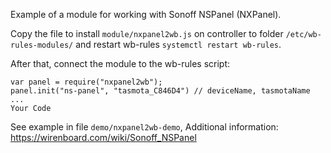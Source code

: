 Example of a module for working with Sonoff NSPanel (NXPanel).

Copy the file to install `module/nxpanel2wb.js` on controller to folder `/etc/wb-rules-modules/` and restart wb-rules `systemctl restart wb-rules`.

After that, connect the module to the wb-rules script:
```
var panel = require("nxpanel2wb");
panel.init("ns-panel", "tasmota_C846D4") // deviceName, tasmotaName
...
Your Code

```
See example in file `demo/nxpanel2wb-demo`,
Additional information: https://wirenboard.com/wiki/Sonoff_NSPanel